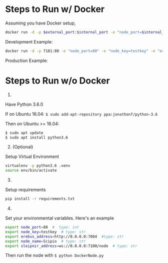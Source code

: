 Steps to Run w/ Docker
======================

Assuming you have Docker setup,

```bash
docker run -d -p $external_port:$internal_port -e "node_port=$internal_port" -e "node_key=$node_key" -e "erebus_address=$erebus_address" -e "node_name=$node_name" -e "sleipnir_address=$sleipnir_address" --restart=always jcharante/node
```

Development Example:

```bash
docker run -d -p 7101:80 -e "node_port=80" -e "node_key=testkey" -e "erebus_address=http://192.168.0.13:7004" -e "node_name=Scipio" -e "sleipnir_address=ws://192.168.0.13:7100/node" -e "public_address=ws://0.0.0.0:7101" --name=Scipio --restart=always jcharante/node
```

Production Example:



Steps to Run w/o Docker
=======================

1. 

Have Python 3.6.0

If on Ubuntu 16.04: `$ sudo add-apt-repository ppa:jonathonf/python-3.6`

Then on Ubuntu >= 16.04:
```bash
$ sudo apt update
$ sudo apt install python3.6
```

2. (Optional)

Setup Virtual Environment

```bash
virtualenv -p python3.6 .venv
source env/bin/activate
```

3. 

Setup requirements

```bash
pip install -r requirements.txt
```

4.

Set your environmental variables. Here's an example

```bash
export node_port=80  #  type: int
export node_key=testkey  # type: str
export erebus_address=http://0.0.0.0:7004  #type: str
export node_name=Scipio  # type: str
export sleipnir_address=ws://0.0.0.0:7100/node  # type: str
```

Then run the node with `$ python DockerNode.py`
